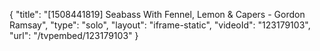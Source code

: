 {
    "title": "[1508441819] Seabass With Fennel, Lemon & Capers - Gordon Ramsay",
    "type": "solo",
    "layout": "iframe-static",
    "videoId": "123179103",
    "url": "\/tvpembed\/123179103"
}